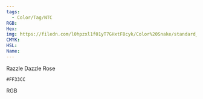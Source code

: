 ```yaml
---
tags:
  - Color/Tag/NTC
RGB:
Hex:
img: https://filedn.com/l0hpzxl1f01yT7GHxtF8cyk/Color%20Snake/standard_csv_to_svg/FF33CC.svg
CMYK:
HSL:
Name:
---
```

Razzle Dazzle Rose
```palette
#FF33CC
```
RGB
